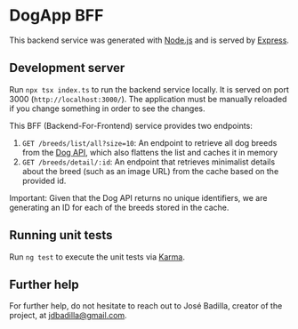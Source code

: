 # DogApp BFF

This backend service was generated with [Node.js](https://nodejs.org/en) and is served by [Express](https://expressjs.com/).

## Development server

Run `npx tsx index.ts` to run the backend service locally. It is served on port 3000 (`http://localhost:3000/`). The application must be manually reloaded if you change something in order to see the changes.

This BFF (Backend-For-Frontend) service provides two endpoints:

1. `GET /breeds/list/all?size=10`: An endpoint to retrieve all dog breeds from the [Dog API](https://dog.ceo/dog-api/documentation/sub-breed), which also flattens the list and caches it in memory
2. `GET /breeds/detail/:id`: An endpoint that retrieves minimalist details about the breed (such as an image URL) from the cache based on the provided id.

Important: Given that the Dog API returns no unique identifiers, we are generating an ID for each of the breeds stored in the cache.

## Running unit tests

Run `ng test` to execute the unit tests via [Karma](https://karma-runner.github.io).

## Further help

For further help, do not hesitate to reach out to José Badilla, creator of the project, at jdbadilla@gmail.com.
